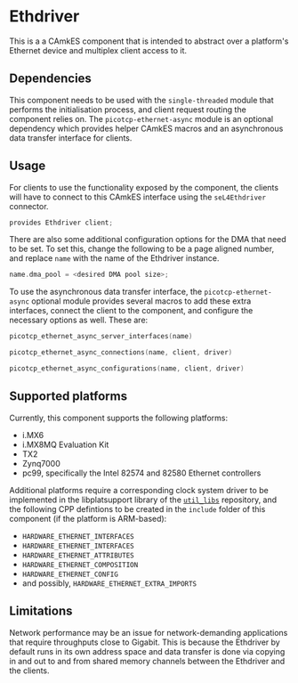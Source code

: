 <!--
     Copyright 2020, Data61
     Commonwealth Scientific and Industrial Research Organisation (CSIRO)
     ABN 41 687 119 230.

     This software may be distributed and modified according to the terms of
     the BSD 2-Clause license. Note that NO WARRANTY is provided.
     See "LICENSE_BSD2.txt" for details.

     @TAG(DATA61_BSD)
-->

# Ethdriver

This is a a CAmkES component that is intended to abstract over a platform's
Ethernet device and multiplex client access to it.

## Dependencies

This component needs to be used with the `single-threaded` module that performs
the initialisation process, and client request routing the component relies on.
The `picotcp-ethernet-async` module is an optional dependency which provides
helper CAmkES macros and an asynchronous data transfer interface for clients.

## Usage

For clients to use the functionality exposed by the component, the clients will have to connect to this CAmkES interface using the `seL4Ethdriver` connector.

```c
provides Ethdriver client;
```

There are also some additional configuration options for the DMA that need to
be set. To set this, change the following to be a page aligned number, and
replace `name` with the name of the Ethdriver instance.

```c
name.dma_pool = <desired DMA pool size>;
```

To use the asynchronous data transfer interface, the `picotcp-ethernet-async`
optional module provides several macros to add these extra interfaces, connect
the client to the component, and configure the necessary options as well. These
are:

```c
picotcp_ethernet_async_server_interfaces(name)

picotcp_ethernet_async_connections(name, client, driver)

picotcp_ethernet_async_configurations(name, client, driver)
```

## Supported platforms

Currently, this component supports the following platforms:
  - i.MX6
  - i.MX8MQ Evaluation Kit
  - TX2
  - Zynq7000
  - pc99, specifically the Intel 82574 and 82580 Ethernet controllers

Additional platforms require a corresponding clock system driver to be
implemented in the libplatsupport library of the
[`util_libs`](https://github.com/seL4/util_libs) repository, and the following
CPP defintions to be created in the `include` folder of this component (if the
platform is ARM-based):
  - `HARDWARE_ETHERNET_INTERFACES`
  - `HARDWARE_ETHERNET_INTERFACES`
  - `HARDWARE_ETHERNET_ATTRIBUTES`
  - `HARDWARE_ETHERNET_COMPOSITION`
  - `HARDWARE_ETHERNET_CONFIG`
  - and possibly, `HARDWARE_ETHERNET_EXTRA_IMPORTS`

## Limitations

Network performance may be an issue for network-demanding applications that
require throughputs close to Gigabit. This is because the Ethdriver by default
runs in its own address space and data transfer is done via copying in and out
to and from shared memory channels between the Ethdriver and the clients.
